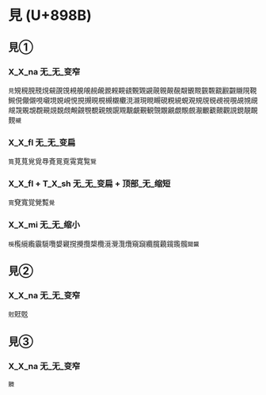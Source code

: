 # 見 (U+898B)

## 見①

### X_X_na 无_无_变窄
`見`䂓䅐䏹䙹䙺䙻䙼䙾䙿䚀䚁䚂䚃䚄䚅䚆䚇䚈䚉䚊䚋䚌䚍䚎䚏䚐䚑䚒䚓䚔䚕䚖䞋䧋䩤䲅俔儬儭哯嚫垷娊峴悓挸摫晛梘槻櫬欟涀瀙現睍瞡硯粯絸蜆覌規覑覒覕視覗覘覙覛覜覝覞覟覠覡覢覣覤覥覦覨覩親覫覬覭覯覰覲観覴覵覶覷覸覻㵾覼覾覿觀誢鋧靚靦麲`襯`

### X_X_fl 无_无_变扁
`筧`莧萈覍覓䙷斍㒻覔䨘寛覧`覽`

### X_X_fl + T_X_sh 无_无_变扁 + 顶部_无_缩短
`㝟`䙽寬覚覮覱`覺`

### X_X_mi 无_无_缩小 
`㯒`㰖䌐䌫䨳䮭囕嫢寴撹攪攬槼欖漞灚灠爦窺竀纜臗藽鑧鑬髖`闚鬹`

## 見②

### X_X_na 无_无_变窄
`䙸`覎覐

## 見③

### X_X_na 无_无_变窄
`覹`